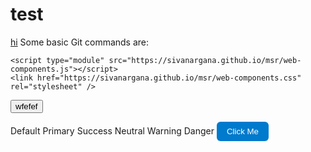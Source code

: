 <script type="module" src="https://sivanargana.github.io/msr/web-components.js"></script>
<link href="https://sivanargana.github.io/msr/web-components.css" rel="stylesheet" />

# test
<a href="#">hi</a>
Some basic Git commands are:
```
<script type="module" src="https://sivanargana.github.io/msr/web-components.js"></script>
<link href="https://sivanargana.github.io/msr/web-components.css" rel="stylesheet" />
```



<button>wfefef</button>

 <msr-button variant="default">Default</msr-button>
    <msr-button variant="primary">Primary</msr-button>
    <msr-button variant="success">Success</msr-button>
    <msr-button variant="neutral">Neutral</msr-button>
    <msr-button variant="warning">Warning</msr-button>
    <msr-button variant="danger">Danger</msr-button>
<button style="background:#007acc;color:white;padding:8px 16px;border:none;border-radius:6px;">
  Click Me
</button>
